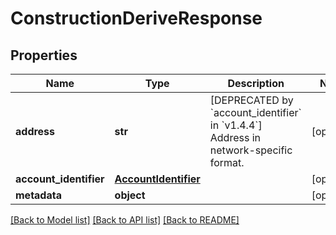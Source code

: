 # ConstructionDeriveResponse

## Properties
Name | Type | Description | Notes
------------ | ------------- | ------------- | -------------
**address** | **str** | [DEPRECATED by &#x60;account_identifier&#x60; in &#x60;v1.4.4&#x60;] Address in network-specific format. | [optional] 
**account_identifier** | [**AccountIdentifier**](AccountIdentifier.md) |  | [optional] 
**metadata** | **object** |  | [optional] 

[[Back to Model list]](../README.md#documentation-for-models) [[Back to API list]](../README.md#documentation-for-api-endpoints) [[Back to README]](../README.md)

